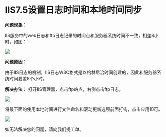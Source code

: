 # IIS7.5设置日志时间和本地时间同步

**问题现象：**

IIS服务中的web日志和ftp日志记录的时间点和服务器系统时间不一致，相差8小时，如图：

![](https://github.com/jdcloudcom/cn/blob/edit/image/Elastic-Compute/Virtual-Machine/Windows/iis7.5%E8%AE%BE%E7%BD%AE%E6%97%A5%E5%BF%97%E6%97%B6%E9%97%B4%E5%92%8C%E6%9C%AC%E5%9C%B0%E6%97%B6%E9%97%B4%E5%90%8C%E6%AD%A501.png)

**问题原因：**

由于IIS日志的机制，IIS日志W3C格式是以格林尼治时间创建的，因此和服务器系统时间要差8个小时。


**解决办法：**
打开IIS管理器，点击ftp站点，右侧点击ftp日志。

![](https://github.com/jdcloudcom/cn/blob/edit/image/Elastic-Compute/Virtual-Machine/Windows/iis7.5%E8%AE%BE%E7%BD%AE%E6%97%A5%E5%BF%97%E6%97%B6%E9%97%B4%E5%92%8C%E6%9C%AC%E5%9C%B0%E6%97%B6%E9%97%B4%E5%90%8C%E6%AD%A502.png)

将最下面的使用本地时间进行文件命名和滚动更新选项前面打钩，点击应用即可。

![](https://github.com/jdcloudcom/cn/blob/edit/image/Elastic-Compute/Virtual-Machine/Windows/iis7.5%E8%AE%BE%E7%BD%AE%E6%97%A5%E5%BF%97%E6%97%B6%E9%97%B4%E5%92%8C%E6%9C%AC%E5%9C%B0%E6%97%B6%E9%97%B4%E5%90%8C%E6%AD%A503.png)

如无法解决您的问题，请向我们提工单。